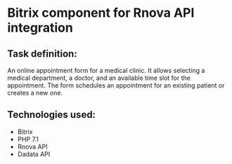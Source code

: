 # Bitrix component for Rnova API integration

## Task definition:

An online appointment form for a medical clinic. It allows selecting a medical department,
a doctor, and an available time slot for the appointment. The form schedules an appointment
for an existing patient or creates a new one.

## Technologies used:
- Bitrix
- PHP 7.1
- Rnova API
- Dadata API